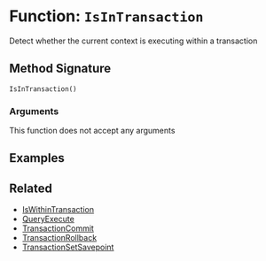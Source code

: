 [comment]: # (Note: This documentation is generated dynamically in the build process.  To modify the contents, change the javadoc on the _invoke method of the BIF class)

# Function: `IsInTransaction`

Detect whether the current context is executing within a transaction

## Method Signature

```
IsInTransaction()
```

### Arguments

This function does not accept any arguments

## Examples



## Related

  * [IsWithinTransaction](./IsWithinTransaction.md)
  * [QueryExecute](./QueryExecute.md)
  * [TransactionCommit](./TransactionCommit.md)
  * [TransactionRollback](./TransactionRollback.md)
  * [TransactionSetSavepoint](./TransactionSetSavepoint.md)
